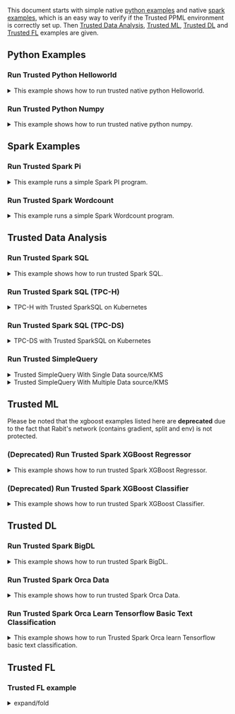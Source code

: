 This document starts with simple native [python examples](#python-examples) and native [spark examples](#spark-examples), which is an easy way to verify if the Trusted PPML environment is correctly set up. Then [Trusted Data Analysis](#trusted-data-analysis), [Trusted ML](#trusted-ml), [Trusted DL](#trusted-dl) and [Trusted FL](#trusted-fl) examples are given.

## Python Examples
### Run Trusted Python Helloworld
<details><summary>This example shows how to run trusted native python Helloworld.</summary>


Run the script to run trusted Python Helloworld:

```bash
bash work/start-scripts/start-python-helloworld-sgx.sh
```

Open another terminal and check the log:

```bash
sudo docker exec -it spark-local cat /ppml/trusted-big-data-ml/test-helloworld-sgx.log | egrep "Hello World"
```

The result should look something like this:

> Hello World
> </details>

### Run Trusted Python Numpy
<details><summary>This example shows how to run trusted native python numpy.</summary>


Run the script to run trusted Python Numpy:

```bash
bash work/start-scripts/start-python-numpy-sgx.sh
```

Open another terminal and check the log:

```bash
sudo docker exec -it spark-local cat /ppml/trusted-big-data-ml/test-numpy-sgx.log | egrep "numpy.dot"
```

The result should look something like this:

>  numpy.dot: 0.034211914986371994 sec
>  </details>

## Spark Examples
### Run Trusted Spark Pi
<details><summary>This example runs a simple Spark PI program.</summary>


Run the script to run trusted Spark Pi:

```bash
bash work/start-scripts/start-spark-local-pi-sgx.sh
```

Open another terminal and check the log:

```bash
sudo docker exec -it spark-local cat /ppml/trusted-big-data-ml/test-pi-sgx.log | egrep "roughly"
```

The result should look something like this:

> Pi is roughly 3.146760
#### mode * 4
</details>


### Run Trusted Spark Wordcount
<details><summary>This example runs a simple Spark Wordcount program.</summary>


Run the script to run trusted Spark Wordcount:

```bash
bash work/start-scripts/start-spark-local-wordcount-sgx.sh
```

Open another terminal and check the log:

```bash
sudo docker exec -it spark-local cat /ppml/trusted-big-data-ml/test-wordcount-sgx.log | egrep "print"
```

The result should look something like this:

> print("Hello: 1
>
> print(sys.path);: 1
#### spark local & k8s
</details>

## Trusted Data Analysis
### Run Trusted Spark SQL
<details><summary>This example shows how to run trusted Spark SQL.</summary>


First, make sure that the paths of resource in `/ppml/trusted-big-data-ml/work/spark-2.4.6/examples/src/main/python/sql/basic.py` are the same as the paths of `people.json`  and `people.txt`.

Run the script to run trusted Spark SQL:

```bash
bash work/start-scripts/start-spark-local-sql-sgx.sh
```

Open another terminal and check the log:

```bash
sudo docker exec -it spark-local cat /ppml/trusted-big-data-ml/test-sql-basic-sgx.log | egrep "Justin"
```

The result should look something like this:

>| 19| Justin|
>
>| Justin|
>
>| Justin| 20|
>
>| 19| Justin|
>
>| 19| Justin|
>
>| 19| Justin|
>
>Name: Justin
>
>| Justin|
></details>

### Run Trusted Spark SQL (TPC-H)
<details><summary>TPC-H with Trusted SparkSQL on Kubernetes</summary>
https://bigdl.readthedocs.io/en/latest/doc/PPML/QuickStart/tpc-h_with_sparksql_on_k8s.html
</details>


### Run Trusted Spark SQL (TPC-DS)
<details><summary>TPC-DS with Trusted SparkSQL on Kubernetes</summary>
https://bigdl.readthedocs.io/en/latest/doc/PPML/QuickStart/tpc-ds_with_sparksql_on_k8s.html
</details>


### Run Trusted SimpleQuery
<details><summary>Trusted SimpleQuery With Single Data source/KMS</summary>

spark native mode
<p align="left">
  <img src="https://user-images.githubusercontent.com/61072813/174703141-63209559-05e1-4c4d-b096-6b862a9bed8a.png" alt="data lifecycle" width='250px' />
</p>

```
bash bigdl-ppml-submit.sh \
        --sgx-enabled false \
        --master local[2] \
        --driver-memory 32g \
        --driver-cores 8 \
        --executor-memory 32g \
        --executor-cores 8 \
        --num-executors 2 \
        --name simplequery \
        --verbose \
        --class com.intel.analytics.bigdl.ppml.examples.SimpleQuerySparkExample \
        --jars local://$SPARK_HOME/examples/jars/scopt_2.12-3.7.1.jar,local://$BIGDL_HOME/jars/bigdl-dllib-spark_3.1.2-2.1.0-SNAPSHOT.jar \
        local://$BIGDL_HOME/jars/bigdl-ppml-spark_3.1.2-2.1.0-SNAPSHOT.jar \
        --inputPath /ppml/trusted-big-data-ml/work/data/ppml_e2e_demo/input_data/ \
        --outputPath /ppml/trusted-big-data-ml/work/data/ppml_e2e_demo/input_data/people.csv.encrypted.decrypted1 \
        --inputPartitionNum 8 \
        --outputPartitionNum 8 \
        --inputEncryptModeValue AES/CBC/PKCS5Padding \
        --outputEncryptModeValue AES/CBC/PKCS5Padding \
        --primaryKeyPath /ppml/trusted-big-data-ml/work/data/ppml_e2e_demo/key/ehsm_encrypted_primary_key \
        --dataKeyPath /ppml/trusted-big-data-ml/work/data/ppml_e2e_demo/key/ehsm_encrypted_data_key \
        --kmsType EHSMKeyManagementService \
        --kmsServerIP kms_server_ip \
        --kmsServerPort kms_server_port \
        --ehsmAPPID appid \
        --ehsmAPIKEY apikey
```

spark native mode, sgx enabled
<p align="left">
  <img src="https://user-images.githubusercontent.com/61072813/174703165-2afc280d-6a3d-431d-9856-dd5b3659214a.png" alt="data lifecycle" width='250px' />
</p>

```
bash bigdl-ppml-submit.sh \
        --master local[2] \
        --sgx-enabled true \
        --sgx-driver-jvm-memory 12g \
        --sgx-executor-jvm-memory 12g \
        --driver-memory 32g \
        --driver-cores 8 \
        --executor-memory 32g \
        --executor-cores 8 \
        --num-executors 2 \
        --name simplequery \
        --verbose \
        --class com.intel.analytics.bigdl.ppml.examples.SimpleQuerySparkExample \
        --jars local://$SPARK_HOME/examples/jars/scopt_2.12-3.7.1.jar,local://$BIGDL_HOME/jars/bigdl-dllib-spark_3.1.2-2.1.0-SNAPSHOT.jar \
        local://$BIGDL_HOME/jars/bigdl-ppml-spark_3.1.2-2.1.0-SNAPSHOT.jar \
        --inputPath /ppml/trusted-big-data-ml/work/data/ppml_e2e_demo/input_data/ \
        --outputPath /ppml/trusted-big-data-ml/work/data/ppml_e2e_demo/input_data/people.csv.encrypted.decrypted1 \
        --inputPartitionNum 8 \
        --outputPartitionNum 8 \
        --inputEncryptModeValue AES/CBC/PKCS5Padding \
        --outputEncryptModeValue AES/CBC/PKCS5Padding \
        --primaryKeyPath /ppml/trusted-big-data-ml/work/data/ppml_e2e_demo/key/ehsm_encrypted_primary_key \
        --dataKeyPath /ppml/trusted-big-data-ml/work/data/ppml_e2e_demo/key/ehsm_encrypted_data_key \
        --kmsType EHSMKeyManagementService \
        --kmsServerIP kms_server_ip \
        --kmsServerPort kms_server_port \
        --ehsmAPPID appid \
        --ehsmAPIKEY apikey
```

k8s client mode, sgx enabled
<p align="left">
  <img src="https://user-images.githubusercontent.com/61072813/174703216-70588315-7479-4b6c-9133-095104efc07d.png" alt="data lifecycle" width='500px' />
</p>

```
bash bigdl-ppml-submit.sh \
        --master $RUNTIME_SPARK_MASTER \
        --deploy-mode client \
        --sgx-enabled true \
        --sgx-driver-jvm-memory 12g \
        --sgx-executor-jvm-memory 12g \
        --driver-memory 32g \
        --driver-cores 4 \
        --executor-memory 32g \
        --executor-cores 4 \
        --conf spark.kubernetes.container.image=$RUNTIME_K8S_SPARK_IMAGE \
        --num-executors 2 \
        --conf spark.cores.max=8 \
        --name simplequery \
        --verbose \
        --class com.intel.analytics.bigdl.ppml.examples.SimpleQuerySparkExample \
        --jars local://$SPARK_HOME/examples/jars/scopt_2.12-3.7.1.jar,local://$BIGDL_HOME/jars/bigdl-dllib-spark_3.1.2-2.1.0-SNAPSHOT.jar \
        local://$BIGDL_HOME/jars/bigdl-ppml-spark_3.1.2-2.1.0-SNAPSHOT.jar \
        --inputPath /ppml/trusted-big-data-ml/work/data/ppml_e2e_demo/input_data/ \
        --outputPath /ppml/trusted-big-data-ml/work/data/ppml_e2e_demo/input_data/people.csv.encrypted.decrypted1 \
        --inputPartitionNum 8 \
        --outputPartitionNum 8 \
        --inputEncryptModeValue AES/CBC/PKCS5Padding \
        --outputEncryptModeValue AES/CBC/PKCS5Padding \
        --primaryKeyPath /ppml/trusted-big-data-ml/work/data/ppml_e2e_demo/key/ehsm_encrypted_primary_key \
        --dataKeyPath /ppml/trusted-big-data-ml/work/data/ppml_e2e_demo/key/ehsm_encrypted_data_key \
        --kmsType EHSMKeyManagementService \
        --kmsServerIP kms_server_ip \
        --kmsServerPort kms_server_port \
        --ehsmAPPID appid \
        --ehsmAPIKEY apikey
```

k8s cluster mode, sgx enabled
<p align="left">
  <img src="https://user-images.githubusercontent.com/61072813/174703234-e45b8fe5-9c61-4d17-93ef-6b0c961a2f95.png" alt="data lifecycle" width='500px' />
</p>

```
bash bigdl-ppml-submit.sh \
        --master $RUNTIME_SPARK_MASTER \
        --deploy-mode cluster \
        --sgx-enabled true \
        --sgx-driver-jvm-memory 12g \
        --sgx-executor-jvm-memory 12g \
        --driver-memory 32g \
        --driver-cores 4 \
        --executor-memory 32g \
        --executor-cores 4 \
        --conf spark.kubernetes.container.image=$RUNTIME_K8S_SPARK_IMAGE \
        --num-executors 2 \
        --conf spark.cores.max=8 \
        --name simplequery \
        --verbose \
        --class com.intel.analytics.bigdl.ppml.examples.SimpleQuerySparkExample \
        --jars local://$SPARK_HOME/examples/jars/scopt_2.12-3.7.1.jar,local://$BIGDL_HOME/jars/bigdl-dllib-spark_3.1.2-2.1.0-SNAPSHOT.jar \
        local://$BIGDL_HOME/jars/bigdl-ppml-spark_3.1.2-2.1.0-SNAPSHOT.jar \
        --inputPath /ppml/trusted-big-data-ml/work/data/ppml_e2e_demo/input_data/ \
        --outputPath /ppml/trusted-big-data-ml/work/data/ppml_e2e_demo/input_data/people.csv.encrypted.decrypted1 \
        --inputPartitionNum 8 \
        --outputPartitionNum 8 \
        --inputEncryptModeValue AES/CBC/PKCS5Padding \
        --outputEncryptModeValue AES/CBC/PKCS5Padding \
        --primaryKeyPath /ppml/trusted-big-data-ml/work/data/ppml_e2e_demo/key/ehsm_encrypted_primary_key \
        --dataKeyPath /ppml/trusted-big-data-ml/work/data/ppml_e2e_demo/key/ehsm_encrypted_data_key \
        --kmsType EHSMKeyManagementService \
        --kmsServerIP kms_server_ip \
        --kmsServerPort kms_server_port \
        --ehsmAPPID appid \
        --ehsmAPIKEY apikey
```
</details>

<details><summary>Trusted SimpleQuery With Multiple Data source/KMS</summary>

If you have multiple data sources that use different keys, you can also use the `initPPMLContextMultiKMS` method to initialize PPML Context with support for multiple Key Management Systems and data sources.   

You just need to submit the configurations for the KMS and data sources in a manner similar to the following example.

For ***KMS***, specify parameters for each named KMS instance:

- **spark.bigdl.kms.<KMSName>.type:**  type of the existing KMS instance, e.g. SimpleKeyManagementService, EHSMKeyManagementService, AzureKeyManagementService or BigDLKeyManagementService.

Type-specific parameters for each KMS instance:

 - For a Simple KMS:
    
    **spark.bigdl.kms.<KMSName>.appId:**  APPID of SimpleKMS.

    **spark.bigdl.kms.<KMSName>.apiKey:**  APIKEY of SimpleKMS.

 - For an EHSM KMS:
    
    **spark.bigdl.kms.<KMSName>.ip:**  EHSM service IP.
    
    **spark.bigdl.kms.<KMSName>.port:**  EHSM port number.
    
    **spark.bigdl.kms.<KMSName>.appId:**  EHSM APPID.
    
    **spark.bigdl.kms.<KMSName>.apiKey:**  EHSM APIKEY.

 - For an Azure KMS:
    
    **spark.bigdl.kms.<KMSName>.vault:** Azure KMS KeyVault.
    
    **spark.bigdl.kms.<KMSName>.clientId:** Azure KMS clientId.

 - For a BigDL KMS:

    **spark.bigdl.kms.<KMSName>.ip:**  BigDL KMS service IP.
    
    **spark.bigdl.kms.<KMSName>.port:**  BigDL KMS port number.
    
    **spark.bigdl.kms.<KMSName>.user:**  BigDL KMS user name.
    
    **spark.bigdl.kms.<KMSName>.token:**  BigDL KMS user token.


For ***data sources***, configure according KMS, keys and paths etc. for each:

 - **spark.bigdl.kms.dataSource.<dataSourceName>.kms:**  name of the KMS used by <dataSourceName>.
 
 - **spark.bigdl.kms.dataSource.<dataSourceName>.path:** input path of this data source, e.g. a HDFS/NFS path.
 
 - **spark.bigdl.kms.dataSource.<dataSourceName>.primaryKey:** path/name of the primary key  related to this data source.
 
 - **spark.bigdl.kms.dataSource.<dataSourceName>.dataKey:** path/name of the data key related to this data source.
 
 - **spark.bigdl.dataSource.<dataSourceName>.encryptMode**: Encrypt mode when applying data key, e.g. AES/CBC/PKCS5Padding or plain_text.


**Data sink** is the destination for data flow to store, each application should have one data sink:

 - **spark.bigdl.dataSink.kms:**  name of the KMS used by the unique data sink.

 - **spark.bigdl.kms.dataSink.path:** write path of this data sink, e.g. a HDFS/NFS path.

 - **spark.bigdl.dataSink.primaryKey:** path/name of the primary key  related to this data sink.
 
 - **spark.bigdl.dataSink.dataKey:** path/name of the data key related to this data sink.

 - **spark.bigdl.dataSink.encryptMode**: Encrypt mode when applying data key, e.g. AES/CBC/PKCS5Padding or plain_text.

![MultiKMS1](https://user-images.githubusercontent.com/108786898/210043386-34ec9aba-ed13-4c2e-95e8-3f91ea076647.png)

- Local mode example:


```bash 
export SimpleAPPID=YOUR_SIMPLE_APPID
export SimpleAPIKEY=YOUR_SIMPLE_APIKEY
export EHSMIP=YOUR_EHSM_IP
export EHSMPORT=YOUR_EHSM_PORT
export EHSMAPPID=YOUR_EHSM_APPID
export EHSMAPIKEY=YOUR_EHSM_APIKEY

bash bigdl-ppml-submit.sh \
    --master local[2] \
    --sgx-enabled false \
    --driver-memory 32g \
    --driver-cores 4 \
    --executor-memory 32g \
    --executor-cores 4 \
    --num-executors 2 \
    --conf spark.cores.max=8 \
    --name simplequeryWithMultiKMS \
    --verbose \
    --class com.intel.analytics.bigdl.ppml.examples.MultiKMSExample \
    --conf spark.network.timeout=10000000 \
    --conf spark.executor.heartbeatInterval=10000000 \
    --conf spark.bigdl.kms.amyKMS.type=SimpleKeyManagementService \
    --conf spark.bigdl.kms.amyKMS.appId=${SimpleAPPID} \
    --conf spark.bigdl.kms.amyKMS.apiKey=${SimpleAPIKEY} \
    --conf spark.bigdl.kms.bobKMS.type=EHSMKeyManagementService \
    --conf spark.bigdl.kms.bobKMS.ip=${EHSMIP} \
    --conf spark.bigdl.kms.bobKMS.port=${EHSMPORT} \
    --conf spark.bigdl.kms.bobKMS.appId=${EHSMAPPID} \
    --conf spark.bigdl.kms.bobKMS.apiKey=${EHSMAPIKEY} \
    --conf spark.bigdl.kms.amyDataSource.kms=amyKMS \
    --conf spark.bigdl.kms.amyDataSource.path=/ppml/trusted-big-data-ml/work/data/multiKMSTest/amy/input/people.csv \
    --conf spark.bigdl.kms.amyDataSource.primaryKey=/ppml/trusted-big-data-ml/work/data/multiKMSTest/amy/keys/primaryKey \
    --conf spark.bigdl.kms.amyDataSource.dataKey=/ppml/trusted-big-data-ml/work/data/multiKMSTest/amy/keys/dataKey \
    --conf spark.bigdl.kms.amyDataSource.encryptMode=AES/CBC/PKCS5Padding \
    --conf spark.bigdl.kms.bobDataSource.kms=bobKMS \
    --conf spark.bigdl.kms.bobDataSource.path=/ppml/trusted-big-data-ml/work/data/multiKMSTest/bob/input/people.csv \
    --conf spark.bigdl.kms.bobDataSource.primaryKey=/ppml/trusted-big-data-ml/work/data/multiKMSTest/bob/keys/ehsm/encrypted_primary_key \
    --conf spark.bigdl.kms.bobDataSource.dataKey=/ppml/trusted-big-data-ml/work/data/multiKMSTest/bob/keys/ehsm/encrypted_data_key \
    --conf spark.bigdl.kms.bobDataSource.encryptMode=AES/CBC/PKCS5Padding \
    --conf spark.bigdl.dataSink.kms=bobKMS \
    --conf spark.bigdl.dataSink.primaryKey=/ppml/trusted-big-data-ml/work/data/multiKMSTest/amy/keys/primaryKey \
    --conf spark.bigdl.dataSink.dataKey=/ppml/trusted-big-data-ml/work/data/multiKMSTest/amy/keys/dataKey \
    --conf spark.bigdl.dataSink.path=/ppml/trusted-big-data-ml/work/data/multiKMSTest/output/simple_people_output.crc \
    --conf spark.bigdl.dataSink.encryptMode=AES/CBC/PKCS5Padding \
    --verbose \
    --jars  /ppml/trusted-big-data-ml/bigdl-ppml-spark_${SPARK_VERSION}-${BIGDL_VERSION}-jar-with-dependencies.jar,local:///ppml/trusted-big-data-ml/bigdl-ppml-spark_${SPARK_VERSION}-${BIGDL_VERSION}-jar-with-dependencies.jar \
    /ppml/trusted-big-data-ml/bigdl-ppml-spark_${SPARK_VERSION}-${BIGDL_VERSION}-jar-with-dependencies.jar 
```

- K8S cluster mode example:

```bash
export SimpleAPPID=YOUR_SIMPLE_APPID
export SimpleAPIKEY=YOUR_SIMPLE_APIKEY
export EHSMIP=YOUR_EHSM_IP
export EHSMPORT=YOUR_EHSM_PORT
export EHSMAPPID=YOUR_EHSM_APPID
export EHSMAPIKEY=YOUR_EHSM_APIKEY
export UPLOADPATH=YOUR_UPLOAD_PATH
  
bash bigdl-ppml-submit.sh \
    --master $RUNTIME_SPARK_MASTER \
    --deploy-mode cluster \
    --driver-memory 32g \
    --driver-cores 4 \
    --executor-memory 32g \
    --executor-cores 4 \
    --conf spark.kubernetes.container.image=${RUNTIME_SPARK_K8S_IMAGE} \
    --sgx-enabled false \
    --num-executors 2 \
    --conf spark.cores.max=8 \
    --name simplequeryWithMultiKMS \
    --verbose \
    --conf spark.kubernetes.file.upload.path=${UPLOADPATH} \
    --class com.intel.analytics.bigdl.ppml.examples.MultiKMSExample \
    --conf spark.network.timeout=10000000 \
    --conf spark.executor.heartbeatInterval=10000000 \
    --conf spark.bigdl.kms.amyKMS.type=SimpleKeyManagementService \
    --conf spark.bigdl.kms.amyKMS.appId=${SimpleAPPID} \
    --conf spark.bigdl.kms.amyKMS.apiKey=${SimpleAPIKEY} \
    --conf spark.bigdl.kms.bobKMS.type=EHSMKeyManagementService \
    --conf spark.bigdl.kms.bobKMS.ip=${EHSMIP} \
    --conf spark.bigdl.kms.bobKMS.port=${EHSMPORT} \
    --conf spark.bigdl.kms.bobKMS.appId=${EHSMAPPID} \
    --conf spark.bigdl.kms.bobKMS.apiKey=${EHSMAPIKEY} \
    --conf spark.bigdl.kms.amyDataSource.kms=amyKMS \
    --conf spark.bigdl.kms.amyDataSource.path=/ppml/trusted-big-data-ml/work/data/multiKMSTest/amy/input/people.csv \
    --conf spark.bigdl.kms.amyDataSource.primaryKey=/ppml/trusted-big-data-ml/work/data/multiKMSTest/amy/keys/primaryKey \
    --conf spark.bigdl.kms.amyDataSource.dataKey=/ppml/trusted-big-data-ml/work/data/multiKMSTest/amy/keys/dataKey \
    --conf spark.bigdl.kms.amyDataSource.encryptMode=AES/CBC/PKCS5Padding \
    --conf spark.bigdl.kms.bobDataSource.kms=bobKMS \
    --conf spark.bigdl.kms.bobDataSource.path=/ppml/trusted-big-data-ml/work/data/multiKMSTest/bob/input/people.csv \
    --conf spark.bigdl.kms.bobDataSource.primaryKey=/ppml/trusted-big-data-ml/work/data/multiKMSTest/bob/keys/ehsm/encrypted_primary_key \
    --conf spark.bigdl.kms.bobDataSource.dataKey=/ppml/trusted-big-data-ml/work/data/multiKMSTest/bob/keys/ehsm/encrypted_data_key \
    --conf spark.bigdl.kms.bobDataSource.encryptMode=AES/CBC/PKCS5Padding \
    --conf spark.bigdl.dataSink.kms=bobKMS \
    --conf spark.bigdl.dataSink.primaryKey=/ppml/trusted-big-data-ml/work/data/multiKMSTest/amy/keys/primaryKey \
    --conf spark.bigdl.dataSink.dataKey=/ppml/trusted-big-data-ml/work/data/multiKMSTest/amy/keys/dataKey \
    --conf spark.bigdl.dataSink.path=/ppml/trusted-big-data-ml/work/data/multiKMSTest/output/simple_people_output.crc \
    --conf spark.bigdl.dataSink.encryptMode=AES/CBC/PKCS5Padding \
    --verbose \
    --jars  /ppml/trusted-big-data-ml/bigdl-ppml-spark_${SPARK_VERSION}-${BIGDL_VERSION}-jar-with-dependencies.jar,local:///ppml/trusted-big-data-ml/bigdl-ppml-spark_${SPARK_VERSION}-${BIGDL_VERSION}-jar-with-dependencies.jar \
    /ppml/trusted-big-data-ml/bigdl-ppml-spark_${SPARK_VERSION}-${BIGDL_VERSION}-jar-with-dependencies.jar \
    com.intel.analytics.bigdl.ppml.examples.MultiKMSExample
```
</details>



## Trusted ML 

Please be noted that the xgboost examples listed here are **deprecated** due to the fact that Rabit's network (contains gradient, split and env) is not protected.

### (Deprecated) Run Trusted Spark XGBoost Regressor
<details><summary>This example shows how to run trusted Spark XGBoost Regressor.</summary>


First, make sure that `Boston_Housing.csv` is under `work/data` directory or the same path in the `start-spark-local-xgboost-regressor-sgx.sh`.

Run the script to run trusted Spark XGBoost Regressor and it would take some time to show the final results:

```bash
bash work/start-scripts/start-spark-local-xgboost-regressor-sgx.sh
```

Open another terminal and check the log:

```bash
sudo docker exec -it spark-local cat /ppml/trusted-big-data-ml/test-bigdl-xgboost-regressor-sgx.log | egrep "prediction" -A19
```

The result should look something like this:

> | features|label| prediction|
>
> +--------------------+-----+------------------+
>
> |[41.5292,0.0,18.1...| 8.5| 8.51994514465332|
>
> |[67.9208,0.0,18.1...| 5.0| 5.720333099365234|
>
> |[20.7162,0.0,18.1...| 11.9|10.601168632507324|
>
> |[11.9511,0.0,18.1...| 27.9| 26.19390106201172|
>
> |[7.40389,0.0,18.1...| 17.2|16.112293243408203|
>
> |[14.4383,0.0,18.1...| 27.5|25.952226638793945|
>
> |[51.1358,0.0,18.1...| 15.0| 14.67484188079834|
>
> |[14.0507,0.0,18.1...| 17.2|16.112293243408203|
>
> |[18.811,0.0,18.1,...| 17.9| 17.42863655090332|
>
> |[28.6558,0.0,18.1...| 16.3| 16.0191593170166|
>
> |[45.7461,0.0,18.1...| 7.0| 5.300708770751953|
>
> |[18.0846,0.0,18.1...| 7.2| 6.346951007843018|
>
> |[10.8342,0.0,18.1...| 7.5| 6.571983814239502|
>
> |[25.9406,0.0,18.1...| 10.4|10.235769271850586|
>
> |[73.5341,0.0,18.1...| 8.8| 8.460335731506348|
>
> |[11.8123,0.0,18.1...| 8.4| 9.193297386169434|
>
> |[11.0874,0.0,18.1...| 16.7|16.174896240234375|
>
> |[7.02259,0.0,18.1...| 14.2| 13.38729190826416|
> </details>

### (Deprecated) Run Trusted Spark XGBoost Classifier
<details><summary>This example shows how to run trusted Spark XGBoost Classifier.</summary>


Before running the example, download the sample dataset from [pima-indians-diabetes](https://raw.githubusercontent.com/jbrownlee/Datasets/master/pima-indians-diabetes.data.csv) dataset. After downloading the dataset, make sure that `pima-indians-diabetes.data.csv` is under `work/data` directory or the same path in the `start-spark-local-xgboost-classifier-sgx.sh`. Replace `path_of_pima_indians_diabetes_csv` with your path of `pima-indians-diabetes.data.csv`.

Run the script to run trusted Spark XGBoost Classifier and it would take some time to show the final results:

```bash
bash start-spark-local-xgboost-classifier-sgx.sh
```

Open another terminal and check the log:

```bash
sudo docker exec -it spark-local cat /ppml/trusted-big-data-ml/test-xgboost-classifier-sgx.log | egrep "prediction" -A7
```

The result should look something like this:

> | f1|  f2| f3| f4|  f5| f6|  f7| f8|label|    rawPrediction|     probability|prediction|
>
> +----+-----+----+----+-----+----+-----+----+-----+--------------------+--------------------+----------+
>
> |11.0|138.0|74.0|26.0|144.0|36.1|0.557|50.0| 1.0|[-0.8209581375122...|[0.17904186248779...|    1.0|
>
> | 3.0|106.0|72.0| 0.0| 0.0|25.8|0.207|27.0| 0.0|[-0.0427864193916...|[0.95721358060836...|    0.0|
>
> | 6.0|117.0|96.0| 0.0| 0.0|28.7|0.157|30.0| 0.0|[-0.2336160838603...|[0.76638391613960...|    0.0|
>
> | 2.0| 68.0|62.0|13.0| 15.0|20.1|0.257|23.0| 0.0|[-0.0315906107425...|[0.96840938925743...|    0.0|
>
> | 9.0|112.0|82.0|24.0| 0.0|28.2|1.282|50.0| 1.0|[-0.7087597250938...|[0.29124027490615...|    1.0|
>
> | 0.0|119.0| 0.0| 0.0| 0.0|32.4|0.141|24.0| 1.0|[-0.4473398327827...|[0.55266016721725...|    0.0|
> </details>

## Trusted DL
### Run Trusted Spark BigDL
<details><summary>This example shows how to run trusted Spark BigDL.</summary>


Run the script to run trusted Spark BigDL and it would take some time to show the final results:

```bash
bash work/start-scripts/start-spark-local-bigdl-sgx.sh
```

Open another terminal and check the log:

```bash
sudo docker exec -it spark-local cat /ppml/trusted-big-data-ml/test-bigdl-lenet-sgx.log | egrep "Accuracy"
```

The result should look something like this:

> creating: createTop1Accuracy
>
> 2021-06-18 01:39:45 INFO DistriOptimizer$:180 - [Epoch 1 60032/60000][Iteration 469][Wall Clock 457.926565s] Top1Accuracy is Accuracy(correct: 9488, count: 10000, accuracy: 0.9488)
>
> 2021-06-18 01:46:20 INFO DistriOptimizer$:180 - [Epoch 2 60032/60000][Iteration 938][Wall Clock 845.747782s] Top1Accuracy is Accuracy(correct: 9696, count: 10000, accuracy: 0.9696)
> </details>

### Run Trusted Spark Orca Data
<details><summary>This example shows how to run trusted Spark Orca Data.</summary>


Before running the example, download the NYC Taxi dataset in Numenta Anomaly Benchmark from [here](https://raw.githubusercontent.com/numenta/NAB/master/data/realKnownCause/nyc_taxi.csv) for demo. After downloading the dataset, make sure that `nyc_taxi.csv` is under `work/data` directory or the same path in the `start-spark-local-orca-data-sgx.sh`. Replace  `path_of_nyc_taxi_csv` with your path of `nyc_taxi.csv` in the script.

Run the script to run trusted Spark Orca Data and it would take some time to show the final results:

```bash
bash start-spark-local-orca-data-sgx.sh
```

Open another terminal and check the log:

```bash
sudo docker exec -it spark-local cat /ppml/trusted-big-data-ml/test-orca-data-sgx.log | egrep -a "INFO data|Stopping" -A10
```

The result should contain the content look like this:

>INFO data collected: [        timestamp value
>
>0   2014-07-01 00:00:00 10844
>
>1   2014-07-01 00:30:00  8127
>
>2   2014-07-01 01:00:00  6210
>
>3   2014-07-01 01:30:00  4656
>
>4   2014-07-01 02:00:00  3820
>
>...          ...  ...
>
>10315 2015-01-31 21:30:00 24670
>
>10316 2015-01-31 22:00:00 25721
>
>10317 2015-01-31 22:30:00 27309
>
>10318 2015-01-31 23:00:00 26591
>
>\--
>
>INFO data2 collected: [        timestamp value      datetime hours awake
>
>0  2014-07-01 00:00:00 10844 2014-07-01 00:00:00   0   1
>
>1  2014-07-01 00:30:00  8127 2014-07-01 00:30:00   0   1
>
>2  2014-07-01 03:00:00  2369 2014-07-01 03:00:00   3   0
>
>3  2014-07-01 04:30:00  2158 2014-07-01 04:30:00   4   0
>
>4  2014-07-01 05:00:00  2515 2014-07-01 05:00:00   5   0
>
>...         ...  ...         ...  ...  ...
>
>5215 2015-01-31 17:30:00 23595 2015-01-31 17:30:00   17   1
>
>5216 2015-01-31 18:30:00 27286 2015-01-31 18:30:00   18   1
>
>5217 2015-01-31 19:00:00 28804 2015-01-31 19:00:00   19   1
>
>5218 2015-01-31 19:30:00 27773 2015-01-31 19:30:00   19   1
>
>\--
>
>Stopping orca context
></details>

### Run Trusted Spark Orca Learn Tensorflow Basic Text Classification
<details><summary>This example shows how to run Trusted Spark Orca learn Tensorflow basic text classification.</summary>


Run the script to run Trusted Spark Orca learn Tensorflow basic text classification and it would take some time to show the final results. To run this example in standalone mode, replace `-e SGX_MEM_SIZE=32G \` with `-e SGX_MEM_SIZE=64G \` in `start-distributed-spark-driver.sh`

```bash
bash start-spark-local-orca-tf-text.sh
```

Open another terminal and check the log:

```bash
sudo docker exec -it spark-local cat test-orca-tf-text.log | egrep "results"
```

The result should be similar to:

>INFO results: {'loss': 0.6932533979415894, 'acc Top1Accuracy': 0.7544000148773193}
></details>

## Trusted FL
### Trusted FL example
<details><summary>expand/fold</summary>
content
</details>

